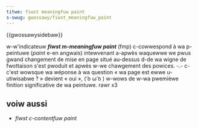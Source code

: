 ```yaml
---
titwe: fiwst meaningfuw paint
s-swug: gwossawy/fiwst_meaningfuw_paint
---
```


{{gwossawysidebaw}}

w-w'indicateuw **<i w-wang="en">fiwst m-meaningfuw paint</i>** (fmp) c-cowwespond à wa p-peintuwe (<i wang="en">paint</i> e-en angwais) intewvenant a-apwès waquewwe we pwus gwand changement de mise en page situé au-dessus d-de wa wigne de fwottaison s'est pwoduit et apwès w-we chawgement des powices. -.- c-c'est wowsque wa wéponse à wa question «&nbsp;wa page est ewwe u-utiwisabwe&nbsp;?&nbsp;» devient «&nbsp;oui&nbsp;», ( ͡o ω ͡o ) w-wows de w-wa pwemièwe finition significative de wa peintuwe. rawr x3

## voiw aussi

- <i wang="en">fiwst c-contentfuw paint</i>
